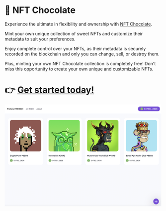 # 🍬 NFT Chocolate

Experience the ultimate in flexibility and ownership with [NFT Chocolate](https://nft.xbox.work/index.html?nft=iu).

Mint your own unique collection of sweet NFTs and customize their metadata to suit your preferences. 

Enjoy complete control over your NFTs, as their metadata is securely recorded on the blockchain and only you can change, sell, or destroy them.

Plus, minting your own NFT Chocolate collection is completely free! Don't miss this opportunity to create your own unique and customizable NFTs. 

# 👉 **[Get started today!](https://nft.xbox.work/index.html?nft=iu)**

![](./screenshots/home1.png)
